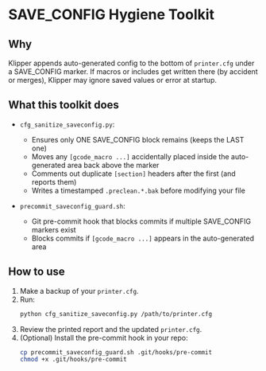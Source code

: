 # SAVE_CONFIG Hygiene Toolkit

## Why
Klipper appends auto-generated config to the bottom of `printer.cfg` under a SAVE_CONFIG marker.
If macros or includes get written there (by accident or merges), Klipper may ignore saved values or error at startup.

## What this toolkit does
- `cfg_sanitize_saveconfig.py`:
  * Ensures only ONE SAVE_CONFIG block remains (keeps the LAST one)
  * Moves any `[gcode_macro ...]` accidentally placed inside the auto-generated area back above the marker
  * Comments out duplicate `[section]` headers after the first (and reports them)
  * Writes a timestamped `.preclean.*.bak` before modifying your file

- `precommit_saveconfig_guard.sh`:
  * Git pre-commit hook that blocks commits if multiple SAVE_CONFIG markers exist
  * Blocks commits if `[gcode_macro ...]` appears in the auto-generated area

## How to use
1) Make a backup of your `printer.cfg`.
2) Run:
   ```bash
   python cfg_sanitize_saveconfig.py /path/to/printer.cfg
   ```
3) Review the printed report and the updated `printer.cfg`.
4) (Optional) Install the pre-commit hook in your repo:
   ```bash
   cp precommit_saveconfig_guard.sh .git/hooks/pre-commit
   chmod +x .git/hooks/pre-commit
   ```
